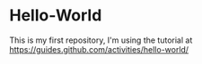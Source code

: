 # Hello-World
This is my first repository, I'm using the tutorial at https://guides.github.com/activities/hello-world/
